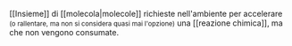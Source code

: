 [[Insieme]] di [[molecola|molecole]] richieste nell'ambiente per accelerare <small>(o rallentare, ma non si considera quasi mai l'opzione)</small> una [[reazione chimica]], ma che non vengono consumate.
